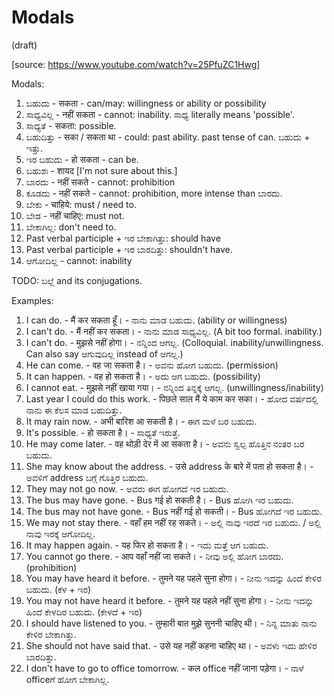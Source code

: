 # Modals

(draft)

[source: <https://www.youtube.com/watch?v=25PfuZC1Hwg>]

Modals:

1.  ಬಹುದು - सकता - can/may: willingness or ability or possibility
2.  ಸಾಧ್ಯವಿಲ್ಲ - नहीं सकता - cannot: inability. ಸಾಧ್ಯ literally means 'possible'.
3.  ಸಾಧ್ಯತೆ - सकता: possible.
4.  ಬಹುದಿತ್ತು - सका / सकता था - could: past ability. past tense of can. ಬಹುದು + ಇತ್ತು.
5.  ಇರ ಬಹುದು - हो सकता - can be.
6.  ಬಹುಶಃ - शायद [I'm not sure about this.]
7.  ಬಾರದು - नहीं सकते - cannot: prohibition
8.  ಕೂಡದು - नहीं सकते - cannot: prohibition, more intense than ಬಾರದು.
9.  ಬೇಕು - चाहिये: must / need to.
10. ಬೇಡ - नहीं चाहिए: must not.
11. ಬೇಕಾಗಿಲ್ಲ: don't need to.
12. Past verbal participle + ಇರ ಬೇಕಾಗಿತ್ತು: should have
13. Past verbal participle + ಇರ ಬಾರದಿತ್ತು: shouldn't have.
14. ಆಗೋದಿಲ್ಲ - cannot: inability

TODO: ಬಲ್ಲೆ and its conjugations.

Examples:

1.  I can do. - मैं कर सकता हूँ। - ನಾನು ಮಾಡ ಬಹುದು. (ability or willingness)
2.  I can't do. - मैं नहीं कर सकता। - ನಾನು ಮಾಡ ಸಾಧ್ಯವಿಲ್ಲ. (A bit too formal. inability.)
3.  I can't do. - मुझसे नहीं होगा। - ನನ್ನಿಂದ ಆಗಲ್ಲ.
    (Colloquial. inability/unwillingness. Can also say ಆಗುವುದಿಲ್ಲ instead of ಆಗಲ್ಲ.)
4.  He can come. - वह जा सकता है। - ಅವನು ಹೋಗ ಬಹುದು. (permission)
5.  It can happen. - वह हो सकता है। - ಅದು ಆಗ ಬಹುದು. (possibility)
6.  I cannot eat. - मुझसे नहीं खाया गया। - ನನ್ನಿಂದ ತಿನ್ನಕ್ಕೆ ಆಗಲ್ಲ. (unwillingness/inability)
7.  Last year I could do this work. - पिछले साल मैं ये काम कर सका। -
    ಹೋದ ವರ್ಷದಲ್ಲಿ ನಾನು ಈ ಕೆಲಸ ಮಾಡ ಬಹುದಿತ್ತು.
8.  It may rain now. - अभी बारिश आ सकती है। - ಈಗ ಮಳೆ ಬರ ಬಹುದು.
9.  It's possible. - हो सकता है। - ಸಾಧ್ಯತೆ ಇರುತ್ತೆ.
10. He may come later. - वह थोड़ी देर में आ सकता है। - ಅವನು ಸ್ವಲ್ಪ ಹೊತ್ತಿನ ನಂತರ ಬರ ಬಹುದು.
11. She may know about the address. - उसे address के बारे में पता हो सकता है। -
    ಅವಳಿಗೆ address ಬಗ್ಗೆ ಗೊತ್ತಿರ ಬಹುದು.
12. They may not go now. - ಅವರು ಈಗ ಹೋಗದೆ ಇರ ಬಹುದು.
13. The bus may have gone. - Bus गई हो सकती है। - Bus ಹೋಗಿ ಇರ ಬಹುದು.
14. The bus may not have gone. - Bus नहीं गई हो सकती। - Bus ಹೋಗದೆ ಇರ ಬಹುದು.
15. We may not stay there. - वहाँ हम नहीं रह सकते। -
    ಅಲ್ಲಿ ನಾವು ಇರದೆ ಇರ ಬಹುದು. / ಅಲ್ಲಿ ನಾವು ಇರಕ್ಕೆ ಆಗೋದಿಲ್ಲ.
16. It may happen again. - यह फिर हो सकता है। - ಇದು ಮತ್ತೆ ಆಗ ಬಹುದು.
17. You cannot go there. - आप वहाँ नहीं जा सकते। - ನೀವು ಅಲ್ಲಿ ಹೋಗ ಬಾರದು. (prohibition)
18. You may have heard it before. -
    तुमने यह पहले सुना होगा। - ನೀನು ಇದನ್ನು ಹಿಂದೆ ಕೇಳಿರ ಬಹುದು. (ಕೆಳ + ಇರ)
19. You may not have heard it before. -
    तुमने यह पहले नहीं सुना होगा। - ನೀನು ಇದನ್ನು ಹಿಂದೆ ಕೇಳದಿರ ಬಹುದು. (ಕೇಳದೆ + ಇರ)
20. I should have listened to you. -
    तुम्हारी बात मुझे सुननी चाहिए थी। - ನಿನ್ನ ಮಾತು ನಾನು ಕೇಳಿರ ಬೇಕಾಗಿತ್ತು.
21. She should not have said that. -
    उसे यह नहीं कहना चाहिए था। - ಅವಳು ಇದು ಹೇಳಿರ ಬಾರದಿತ್ತು.
22. I don't have to go to office tomorrow. -
    कल office नहीं जाना पड़ेगा। - ನಾಳೆ officeಗೆ ಹೋಗ ಬೇಕಾಗಿಲ್ಲ.

<script type="module" src="https://sharmaeklavya2.github.io/trin/trinUI.js?init=true&addCss=true"></script>
